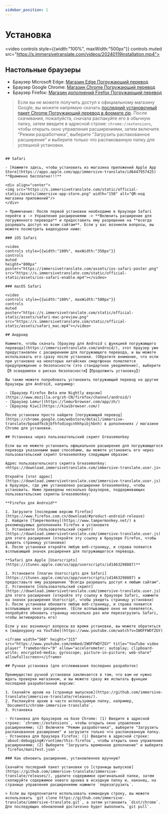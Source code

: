 ```yaml
---
sidebar_position: 1
---
```


# Установка
<video
controls style={{width:"100%", maxWidth:"500px"}}
controls
muted
src="https://s.immersivetranslate.com/videos/20240119installation.mp4"></video>

## Настольные браузеры

- Браузер Microsoft Edge: [Магазин Edge Погружающий перевод](https://microsoftedge.microsoft.com/addons/detail/amkbmndfnliijdhojkpoglbnaaahippg)
- Браузер Google Chrome: [Магазин Chrome Погружающий перевод](https://chrome.google.com/webstore/detail/immersive-translate/bpoadfkcbjbfhfodiogcnhhhpibjhbnh)
- Браузер Firefox: [Магазин дополнений Firefox Погружающий перевод](https://addons.mozilla.org/zh-CN/firefox/addon/immersive-translate/)

> Если вы не можете получить доступ к официальному магазину Google, вы можете напрямую скачать [последний установочный пакет Chrome Погружающий перевод в формате zip](https://download.immersivetranslate.com/latest/chrome-immersive-translate.zip). После скачивания, пожалуйста, сначала распакуйте его в обычную папку, затем введите в адресной строке: `chrome://extensions`, чтобы открыть окно управления расширениями, затем включите "Режим разработчика", выберите "Загрузить распакованное расширение" и выберите только что распакованную папку для успешной установки.
```

## Safari

- [Нажмите здесь, чтобы установить из магазина приложений Apple App Store](https://apps.apple.com/app/immersive-translate/id6447957425) **Временно бесплатно!!!**

<div align="center">
<img src="https://s.immersivetranslate.com/static/official-static/assets/immersive-app-store.png" width="150" alt="QR-код магазина приложений"/>
</div>

> Примечание: После первой установки необходимо в браузере Safari перейти в -> Управление расширениями -> **Включить расширение для погруженного перевода** и предоставить ему разрешение на **всегда разрешать доступ ко всем сайтам**. Если у вас возникли вопросы, вы можете посмотреть видеоуроки ниже:

### iOS Safari

<video
controls style={{width:"100%", maxWidth:"350px"}}
controls
muted
height="800px"
poster="https://immersivetranslate.com/assets/ios-safari-poster.png" src="https://s.immersivetranslate.com/static/official-static/assets/ios-safari-enable.mp4"></video>

### macOS Safari

<video
controls style={{width:"100%", maxWidth:"500px"}}
controls
muted
poster="https://s.immersivetranslate.com/static/official-static/assets/safari-mac-preview.png" src="https://s.immersivetranslate.com/static/official-static/assets/safari_mac.mp4"></video>

## Андроид

Нажмите, чтобы скачать [браузер для Android с функцией погружающего перевода](https://immersivetranslate.com/android/), этот браузер уже предустановлен с расширением для погружающего перевода, и вы можете использовать его сразу после установки. (Обратите внимание, что если при установке на некоторых китайских смартфонах появляется предупреждение о безопасности (это стандартное уведомление), выберите 【Я осведомлен о рисках безопасности】【Продолжить установку】)

Вы также можете попробовать установить погружающий перевод на другие браузеры для Android, например:

- [Браузер Firefox Beta или Nightly версии](https://www.mozilla.org/zh-CN/firefox/channel/android/)
- [Браузер Lemur](https://lemurbrowser.com/app/zh/)
- [Браузер Kiwi](https://kiwibrowser.com/)

После установки просто найдите [погружающий перевод](https://chrome.google.com/webstore/detail/immersive-translate/bpoadfkcbjbfhfodiogcnhhhpibjhbnh) в дополнениях / магазине Chrome для установки.

## Установка через пользовательский скрипт Greasemonkey

Если вы не можете установить официальное расширение для погружающегося перевода указанными выше способами, вы можете установить его через пользовательский скрипт Greasemonkey следующим образом:

Адрес пользовательского скрипта Greasemonkey: <https://download.immersivetranslate.com/immersive-translate.user.js>

Откройте [этот адрес](https://download.immersivetranslate.com/immersive-translate.user.js) в браузере, где уже установлено расширение Greasemonkey, чтобы установить. Ниже приведены несколько браузеров, поддерживающих пользовательские скрипты Greasemonkey:

**Firefox для Android**

1. Загрузите [последнюю версию Firefox](https://www.firefox.com.cn/download/#product-android-release)
2. Найдите [Tampermonkey](https://www.tampermonkey.net/) в рекомендуемых дополнениях Firefox и установите
3. Установите [пользовательский скрипт](https://download.immersivetranslate.com/immersive-translate.user.js) для этого расширения (откройте эту ссылку в браузере Firefox, чтобы увидеть страницу установки)
4. После установки откройте любую веб-страницу, и справа появится всплывающий значок расширения для погружающегося перевода.

**Safari для Apple [Userscripts](https://itunes.apple.com/us/app/userscripts/id1463298887)**

1. Установите [плагин Userscripts для Safari](https://itunes.apple.com/us/app/userscripts/id1463298887) и предоставьте ему разрешение "Всегда разрешать доступ к любым сайтам".
2. Установите [пользовательский скрипт](https://download.immersivetranslate.com/immersive-translate.user.js) для этого расширения (откройте эту ссылку в браузере Safari, нажмите на значок расширения Userscript, чтобы увидеть страницу установки)
3. После установки обновите любую веб-страницу, и справа появится всплывающее окно расширения. (Если всплывающее окно не появляется, попробуйте обновить страницу несколько раз или перезагрузить Safari, чтобы активировать его)

Если у вас возникнут вопросы во время установки, вы можете обратиться к [видеоуроку на YouTube](https://www.youtube.com/watch?v=IWOFFWDfZGY)

<iframe width="560" height="315" src="https://www.youtube.com/embed/IWOFFWDfZGY" title="YouTube video player" frameborder="0" allow="accelerometer; autoplay; clipboard-write; encrypted-media; gyroscope; picture-in-picture; web-share" allowfullscreen></iframe>

## Ручная установка (для отслеживания последних разработок)

Преимущество ручной установки заключается в том, что вам не нужно ждать проверки магазином, и вы можете сразу же испытать функции последней разработанной версии:

1. Скачайте архив на [странице выпусков](https://github.com/immersive-translate/immersive-translate/releases/).
2. Распакуйте архив в часто используемую папку, например, `Documents/chrome-immersive-translate`.
3. Установка

- Установка для браузеров на базе Chrome: (1) Введите в адресной строке: `chrome://extensions`, чтобы открыть окно управления расширениями; (2) Включите "Режим разработчика", выберите "Загрузить распакованное расширение" и загрузите только что распакованную папку.
- Установка для браузера Firefox: (1) Введите в адресной строке: `about:debugging#/runtime/this-firefox`, чтобы открыть окно управления расширениями; (2) Выберите "Загрузить временное дополнение" и выберите `firefox/manifest.json`.

### Как обновить расширение, установленное вручную?

Скачайте последний пакет установки со [страницы выпусков](https://github.com/immersive-translate/immersive-translate/releases/), удалите содержимое оригинальной папки, затем скопируйте содержимое нового архива в исходную папку и, наконец, на странице управления расширениями нажмите `перезагрузить`.

> Если вы предпочитаете использовать командную строку, вы можете использовать `git clone https://github.com/immersive-translate/immersive-translate.git`, а затем установить `dist/chrome`. Для последующих обновлений достаточно будет выполнить `git pull`.